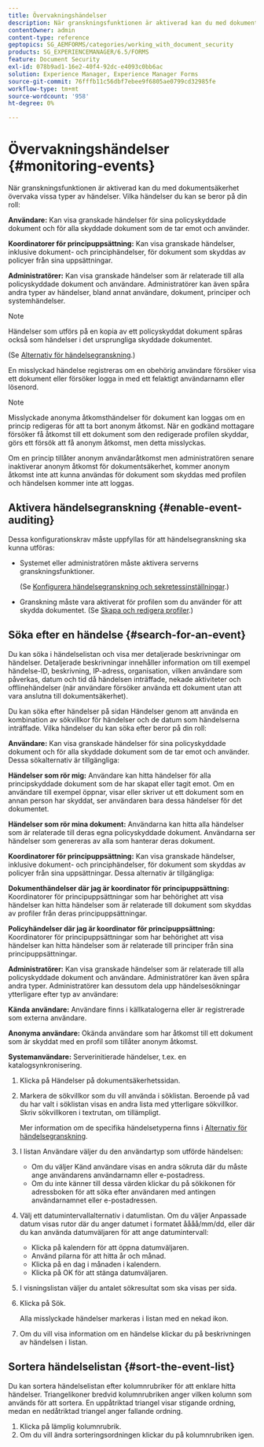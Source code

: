 ```yaml
---
title: Övervakningshändelser
description: När granskningsfunktionen är aktiverad kan du med dokumentsäkerhet övervaka vissa typer av händelser. Du kan enkelt söka efter och sortera händelselistan med dokumentsäkerhet.
contentOwner: admin
content-type: reference
geptopics: SG_AEMFORMS/categories/working_with_document_security
products: SG_EXPERIENCEMANAGER/6.5/FORMS
feature: Document Security
exl-id: 078b9ad1-16e2-40f4-92dc-e4093c0bb6ac
solution: Experience Manager, Experience Manager Forms
source-git-commit: 76fffb11c56dbf7ebee9f6805ae0799cd32985fe
workflow-type: tm+mt
source-wordcount: '958'
ht-degree: 0%

---
```


# Övervakningshändelser {#monitoring-events}

När granskningsfunktionen är aktiverad kan du med dokumentsäkerhet övervaka vissa typer av händelser. Vilka händelser du kan se beror på din roll:

**Användare:** Kan visa granskade händelser för sina policyskyddade dokument och för alla skyddade dokument som de tar emot och använder.

**Koordinatorer för principuppsättning:** Kan visa granskade händelser, inklusive dokument- och principhändelser, för dokument som skyddas av policyer från sina uppsättningar.

**Administratörer:** Kan visa granskade händelser som är relaterade till alla policyskyddade dokument och användare. Administratörer kan även spåra andra typer av händelser, bland annat användare, dokument, principer och systemhändelser.

>[!NOTE]
>
>Händelser som utförs på en kopia av ett policyskyddat dokument spåras också som händelser i det ursprungliga skyddade dokumentet.

(Se [Alternativ för händelsegranskning](/help/forms/using/admin-help/configuring-client-server-options.md#event-auditing-options).)

En misslyckad händelse registreras om en obehörig användare försöker visa ett dokument eller försöker logga in med ett felaktigt användarnamn eller lösenord.

>[!NOTE]
>
>Misslyckade anonyma åtkomsthändelser för dokument kan loggas om en princip redigeras för att ta bort anonym åtkomst. När en godkänd mottagare försöker få åtkomst till ett dokument som den redigerade profilen skyddar, görs ett försök att få anonym åtkomst, men detta misslyckas.

Om en princip tillåter anonym användaråtkomst men administratören senare inaktiverar anonym åtkomst för dokumentsäkerhet, kommer anonym åtkomst inte att kunna användas för dokument som skyddas med profilen och händelsen kommer inte att loggas.

## Aktivera händelsegranskning {#enable-event-auditing}

Dessa konfigurationskrav måste uppfyllas för att händelsegranskning ska kunna utföras:

* Systemet eller administratören måste aktivera serverns granskningsfunktioner.

  (Se [Konfigurera händelsegranskning och sekretessinställningar](/help/forms/using/admin-help/configuring-client-server-options.md#configuring-event-auditing-and-privacy-settings).)

* Granskning måste vara aktiverat för profilen som du använder för att skydda dokumentet. (Se [Skapa och redigera profiler](/help/forms/using/admin-help/creating-policies.md#creating-and-editing-policies).)

## Söka efter en händelse {#search-for-an-event}

Du kan söka i händelselistan och visa mer detaljerade beskrivningar om händelser. Detaljerade beskrivningar innehåller information om till exempel händelse-ID, beskrivning, IP-adress, organisation, vilken användare som påverkas, datum och tid då händelsen inträffade, nekade aktiviteter och offlinehändelser (när användare försöker använda ett dokument utan att vara anslutna till dokumentsäkerhet).

Du kan söka efter händelser på sidan Händelser genom att använda en kombination av sökvillkor för händelser och de datum som händelserna inträffade. Vilka händelser du kan söka efter beror på din roll:

**Användare:** Kan visa granskade händelser för sina policyskyddade dokument och för alla skyddade dokument som de tar emot och använder. Dessa sökalternativ är tillgängliga:

**Händelser som rör mig:** Användare kan hitta händelser för alla principskyddade dokument som de har skapat eller tagit emot. Om en användare till exempel öppnar, visar eller skriver ut ett dokument som en annan person har skyddat, ser användaren bara dessa händelser för det dokumentet.

**Händelser som rör mina dokument:** Användarna kan hitta alla händelser som är relaterade till deras egna policyskyddade dokument. Användarna ser händelser som genereras av alla som hanterar deras dokument.

**Koordinatorer för principuppsättning:** Kan visa granskade händelser, inklusive dokument- och principhändelser, för dokument som skyddas av policyer från sina uppsättningar. Dessa alternativ är tillgängliga:

**Dokumenthändelser där jag är koordinator för principuppsättning:** Koordinatorer för principuppsättningar som har behörighet att visa händelser kan hitta händelser som är relaterade till dokument som skyddas av profiler från deras principuppsättningar.

**Policyhändelser där jag är koordinator för principuppsättning:** Koordinatorer för principuppsättningar som har behörighet att visa händelser kan hitta händelser som är relaterade till principer från sina principuppsättningar.

**Administratörer:** Kan visa granskade händelser som är relaterade till alla policyskyddade dokument och användare. Administratörer kan även spåra andra typer. Administratörer kan dessutom dela upp händelsesökningar ytterligare efter typ av användare:

**Kända användare:** Användare finns i källkatalogerna eller är registrerade som externa användare.

**Anonyma användare:** Okända användare som har åtkomst till ett dokument som är skyddat med en profil som tillåter anonym åtkomst.

**Systemanvändare:** Serverinitierade händelser, t.ex. en katalogsynkronisering.

1. Klicka på Händelser på dokumentsäkerhetssidan.
1. Markera de sökvillkor som du vill använda i söklistan. Beroende på vad du har valt i söklistan visas en andra lista med ytterligare sökvillkor. Skriv sökvillkoren i textrutan, om tillämpligt.

   Mer information om de specifika händelsetyperna finns i [Alternativ för händelsegranskning](/help/forms/using/admin-help/configuring-client-server-options.md#event-auditing-options).

1. I listan Användare väljer du den användartyp som utförde händelsen:

   * Om du väljer Känd användare visas en andra sökruta där du måste ange användarens användarnamn eller e-postadress.
   * Om du inte känner till dessa värden klickar du på sökikonen för adressboken för att söka efter användaren med antingen användarnamnet eller e-postadressen.

1. Välj ett datumintervallalternativ i datumlistan. Om du väljer Anpassade datum visas rutor där du anger datumet i formatet åååå/mm/dd, eller där du kan använda datumväljaren för att ange datumintervall:

   * Klicka på kalendern för att öppna datumväljaren.
   * Använd pilarna för att hitta år och månad.
   * Klicka på en dag i månaden i kalendern.
   * Klicka på OK för att stänga datumväljaren.

1. I visningslistan väljer du antalet sökresultat som ska visas per sida.
1. Klicka på Sök.

   Alla misslyckade händelser markeras i listan med en nekad ikon.

1. Om du vill visa information om en händelse klickar du på beskrivningen av händelsen i listan.

## Sortera händelselistan {#sort-the-event-list}

Du kan sortera händelselistan efter kolumnrubriker för att enklare hitta händelser. Triangelikoner bredvid kolumnrubriken anger vilken kolumn som används för att sortera. En uppåtriktad triangel visar stigande ordning, medan en nedåtriktad triangel anger fallande ordning.

1. Klicka på lämplig kolumnrubrik.
1. Om du vill ändra sorteringsordningen klickar du på kolumnrubriken igen.
